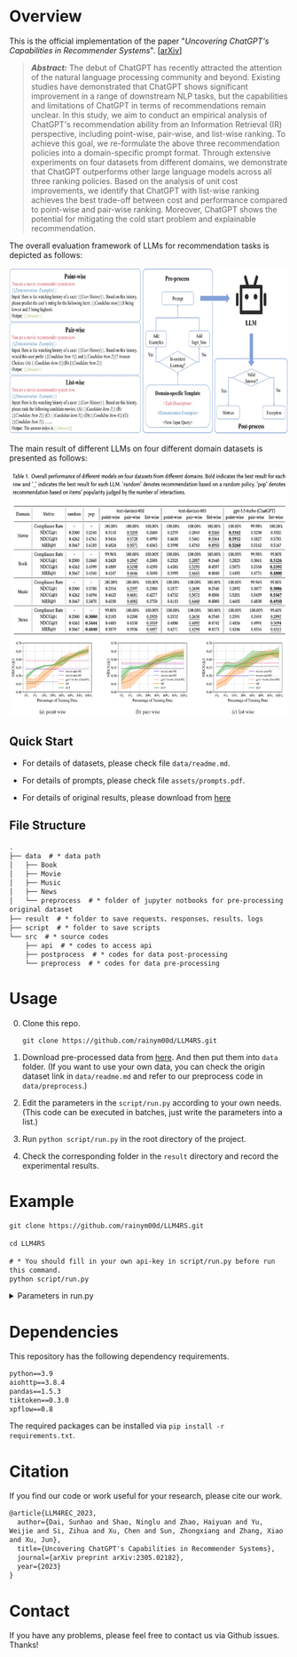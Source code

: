 # Overview

This is the official implementation of the paper "*Uncovering ChatGPT's Capabilities in Recommender Systems*". [[arXiv](https://arxiv.org/pdf/2305.02182.pdf)] 


> ***Abstract:*** The debut of ChatGPT has recently attracted the attention of the natural language processing community and beyond. Existing studies have demonstrated that ChatGPT shows significant improvement in a range of downstream NLP tasks, but the capabilities and limitations of ChatGPT in terms of recommendations remain unclear. In this study, we aim to conduct an empirical analysis of ChatGPT's recommendation ability from an Information Retrieval (IR) perspective, including point-wise, pair-wise, and list-wise ranking. To achieve this goal, we re-formulate the above three recommendation policies into a domain-specific prompt format. Through extensive experiments on four datasets from different domains, we demonstrate that ChatGPT outperforms other large language models across all three ranking policies. Based on the analysis of unit cost improvements, we identify that ChatGPT with list-wise ranking achieves the best trade-off between cost and performance compared to point-wise and pair-wise ranking. Moreover, ChatGPT shows the potential for mitigating the cold start problem and explainable recommendation.

The overall evaluation framework of LLMs for recommendation tasks is depicted as follows:

<div align=center>
  <img src="./assets/framework.jpg" height="300"/> 
</div>

The main result of different LLMs on four different domain datasets is presented as follows:

<div align=center>
  <img src="./assets/main_result.png" height="300"/> 
</div>
<div align=center>
  <img src="./assets/result_CF.jpg" height="140"/> 
</div>

## Quick Start

- For details of datasets, please check file `data/readme.md`.

- For details of prompts, please check file `assets/prompts.pdf`.

- For details of original results, please download from [here](https://drive.google.com/drive/folders/1rSvbnbSG_K-H4pPip8kao1UXFT9WiQ49?usp=sharing)

## File Structure

```shell
.
├── data  # * data path
│   ├── Book
│   ├── Movie
│   ├── Music
│   ├── News
│   └── preprocess  # * folder of jupyter notbooks for pre-processing original dataset
├── result  # * folder to save requests、responses、results、logs
├── script  # * folder to save scripts
└── src  # * source codes
    ├── api  # * codes to access api
    ├── postprocess  # * codes for data post-processing
    └── preprocess  # * codes for data pre-processing
```


# Usage

0. Clone this repo.

    ```
    git clone https://github.com/rainym00d/LLM4RS.git
    ```

1. Download pre-processed data from [here](https://drive.google.com/drive/folders/1DOoa01emz4NaSINBUWS05F_0xDjBmP_2). And then put them into `data` folder. (If you want to use your own data, you can check the origin dataset link in `data/readme.md` and refer to our preprocess code in `data/preprocess`.)

2. Edit the parameters in the `script/run.py` according to your own needs. (This code can be executed in batches, just write the parameters into a list.)

3. Run `python script/run.py` in the root directory of the project.

4. Check the corresponding folder in the `result` directory and record the experimental results.

# Example

```shell
git clone https://github.com/rainym00d/LLM4RS.git

cd LLM4RS

# * You should fill in your own api-key in script/run.py before run this command.
python script/run.py 
```


<details>
<summary>Parameters in run.py</summary>

```yaml
- model

    - The model name of LLM.

    - Default: "text-davinci-003"

    - Option: ["text-davinci-002", "text-davinci-003", "gpt-3.5-turbo"]

- domain

    - The domain name.

    - Default: "Movie"

    - Option: ["Movie", "Book", "Music", "News"]

- task

    - The task name.

    - Default: "list"

    - Option: ["point", "pair", "list"]

- no_instruction

    - Use instruction or not.

    - Default: False

    - Option: [True, False]

- example_num

    - The number of example given to model.

    - Default: 1

    - Option: [1, 2, 3, 4, 5]

- begin_index

    - The begin index of data.

    - Default: 5

    - Option: the integer bigger than 4 but less than the size of data

- end_index

    - The end index of data.

    - Default: 505

    - Option: the integer bigger than `begin_index` but less than the size of data

- api_key

    - The api-key of openai which depends on your own openai account.

- max_requests_per_minute

    - Max request number per mins.

    - Default: 2000

    - Option: The max value depends on your own openai account.

- max_tokens_per_minute

    - Max token number per mins.

    - Default: 10000

    - Option: The max value depends on your own openai account.

- max_attempts

    - Max attempts per request.

    - Default: 10

- proxy

    - The proxy of your own.

    - Default: None

```
</details>

# Dependencies

This repository has the following dependency requirements.

```
python==3.9
aiohttp==3.8.4
pandas==1.5.3
tiktoken==0.3.0
xpflow==0.8
```

The required packages can be installed via `pip install -r requirements.txt`.


# Citation
If you find our code or work useful for your research, please cite our work.

```
@article{LLM4REC_2023,
  author={Dai, Sunhao and Shao, Ninglu and Zhao, Haiyuan and Yu, Weijie and Si, Zihua and Xu, Chen and Sun, Zhongxiang and Zhang, Xiao and Xu, Jun},
  title={Uncovering ChatGPT's Capabilities in Recommender Systems},
  journal={arXiv preprint arXiv:2305.02182},
  year={2023}
}
```

# Contact

If you have any problems, please feel free to contact us via Github issues. Thanks!
